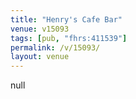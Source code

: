 ```yaml
---
title: "Henry's Cafe Bar"
venue: v15093
tags: [pub, "fhrs:411539"]
permalink: /v/15093/
layout: venue
---
```

null
